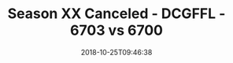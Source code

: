 ---
title: Season XX Canceled - DCGFFL - 6703 vs 6700
teams_score:
- team: 6703
  score:
- team: 6700
  score: 18
mvp: B. McEvoy (Purple); J. Maroney (P.Blue)
game-ball: M. Hess (Purple); M. Montes de Oca (P.Blue)
season: 17
week: 5
date: '2018-10-25T09:46:38'
pageid: season-17-week-5-october-19-21-2018-6703-vs-6700
---